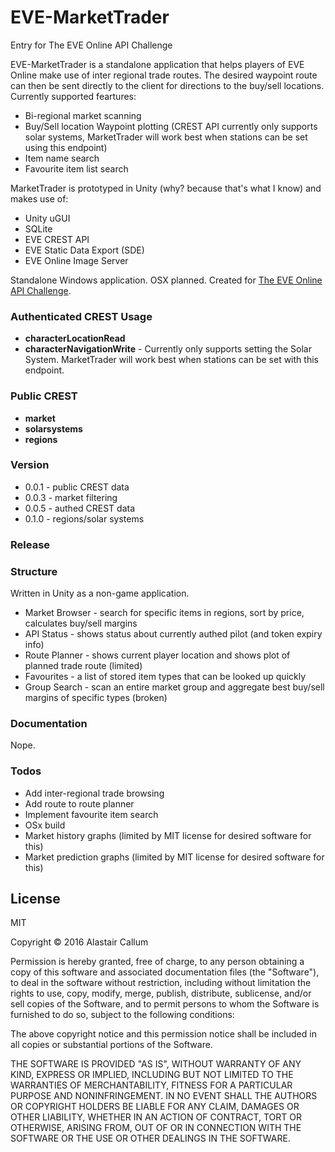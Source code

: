 # EVE-MarketTrader
Entry for The EVE Online API Challenge

EVE-MarketTrader is a standalone application that helps players of EVE Online make use of inter regional trade routes. The desired waypoint route can then be sent directly to the client for directions to the buy/sell locations. Currently supported feartures:

  - Bi-regional market scanning
  - Buy/Sell location Waypoint plotting (CREST API currently only supports solar systems, MarketTrader will work best when stations can be set using this endpoint)
  - Item name search
  - Favourite item list search

MarketTrader is prototyped in Unity (why? because that's what I know) and makes use of:

  - Unity uGUI
  - SQLite
  - EVE CREST API
  - EVE Static Data Export (SDE)
  - EVE Online Image Server

Standalone Windows application. OSX planned.
Created for [The EVE Online API Challenge].

### Authenticated CREST Usage

 - **characterLocationRead**
 - **characterNavigationWrite** - Currently only supports setting the Solar System. MarketTrader will work best when stations can be set with this endpoint.

### Public CREST 

 - **market**
 - **solarsystems**
 - **regions**

### Version
  - 0.0.1 - public CREST data 
  - 0.0.3 - market filtering
  - 0.0.5 - authed CREST data
  - 0.1.0 - regions/solar systems

### Release

### Structure
Written in Unity as a non-game application.

* Market Browser - search for specific items in regions, sort by price, calculates buy/sell margins
* API Status - shows status about currently authed pilot (and token expiry info)
* Route Planner - shows current player location and shows plot of planned trade route (limited)
* Favourites - a list of stored item types that can be looked up quickly
* Group Search - scan an entire market group and aggregate best buy/sell margins of specific types (broken)

### Documentation
Nope.

### Todos

 - Add inter-regional trade browsing
 - Add route to route planner
 - Implement favourite item search
 - OSx build
 - Market history graphs (limited by MIT license for desired software for this)
 - Market prediction graphs (limited by MIT license for desired software for this)

License
----

MIT

Copyright © 2016 Alastair Callum

Permission is hereby granted, free of charge, to any person obtaining a copy of this software and associated documentation files (the "Software"), to deal in the software without restriction, including without limitation the rights to use, copy, modify, merge, publish, distribute, sublicense, and/or sell copies of the Software, and to permit persons to whom the Software is furnished to do so, subject to the following conditions:

The above copyright notice and this permission notice shall be included in all copies or substantial portions of the Software.

THE SOFTWARE IS PROVIDED "AS IS", WITHOUT WARRANTY OF ANY KIND, EXPRESS OR IMPLIED, INCLUDING BUT NOT LIMITED TO THE WARRANTIES OF MERCHANTABILITY, FITNESS FOR A PARTICULAR PURPOSE AND NONINFRINGEMENT.  IN NO EVENT SHALL THE AUTHORS OR COPYRIGHT HOLDERS BE LIABLE FOR ANY CLAIM, DAMAGES OR OTHER LIABILITY, WHETHER IN AN ACTION OF CONTRACT, TORT OR OTHERWISE, ARISING FROM, OUT OF OR IN CONNECTION WITH THE SOFTWARE OR THE USE OR OTHER DEALINGS IN THE SOFTWARE.

[The EVE Online API Challenge]:<http://community.eveonline.com/news/dev-blogs/the-eve-online-api-challenge-1/>

